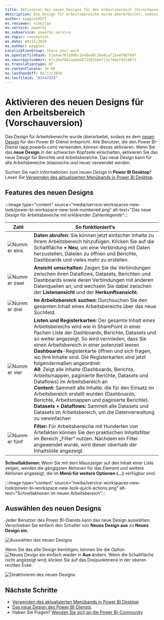 ```yaml
---
title: Aktivieren des neuen Designs für den Arbeitsbereich (Vorschauversion)
description: Das Design für Arbeitsbereiche wurde überarbeitet, sodass es dem neuen Design für den Power BI-Dienst entspricht.
author: maggiesMSFT
ms.reviewer: nikhilga
ms.service: powerbi
ms.subservice: powerbi-service
ms.topic: conceptual
ms.date: 04/15/2020
ms.author: maggies
LocalizationGroup: Share your work
ms.openlocfilehash: 53a4ae78fa996c1e48ed0c16e0caf15e4f687697
ms.sourcegitcommit: bfc2baf862aade6873501566f13c744efdd146f3
ms.translationtype: HT
ms.contentlocale: de-DE
ms.lasthandoff: 05/13/2020
ms.locfileid: "83347928"
---
```

# <a name="opt-in-to-the-workspace-new-look-preview"></a>Aktivieren des neuen Designs für den Arbeitsbereich (Vorschauversion)

Das Design für Arbeitsbereiche wurde überarbeitet, sodass es dem [neuen Design](../consumer/service-new-look.md) für den Power BI-Dienst entspricht. Alle Benutzer, die den Power BI-Dienst (app.powerbi.com) verwenden, können dieses aktivieren. Wenn Sie das **neue Design** in der schwarzen Kopfzeile einschalten, aktivieren Sie das neue Design für Berichte und Arbeitsbereiche. Das neue Design kann für alle Arbeitsbereiche (klassische und neue) verwendet werden.

Suchen Sie nach Informationen zum neuen Design in **Power BI Desktop**? Lesen Sie [Verwenden des aktualisierten Menübands in Power BI Desktop](../create-reports/desktop-ribbon.md).

## <a name="features-of-the-new-look"></a>Features des neuen Designs

:::image type="content" source="media/service-workspaces-new-look/power-bi-workspace-new-look-numbered.png" alt-text="Das neue Design für Arbeitsbereiche mit erklärender Zahlenlegende":::

|Zahl  |So funktioniert‘s |
|---------|---------|
|  ![Nummer eins](media/service-workspaces-new-look/circle-one.png)  | **Daten abrufen:** Sie können jetzt einfacher Inhalte zu Ihrem Arbeitsbereich hinzufügen. Klicken Sie auf die Schaltfläche **+ Neu**, um eine Verbindung mit Daten herzustellen, Dateien zu öffnen und Berichte, Dashboards und vieles mehr zu erstellen.  |
| ![Nummer zwei](media/service-workspaces-new-look/circle-two.png)  | **Ansicht umschalten:** Zeigen Sie die Verbindungen zwischen ihren Dataflows, Datasets, Berichten und Dashboards sowie deren Verbindungen mit anderen Datenquellen an, und wechseln Sie dabei zwischen der **Listenansicht** und der **Herkunftsansicht**. |
| ![Nummer drei](media/service-workspaces-new-look/circle-three.png) | **Im Arbeitsbereich suchen:** Durchsuchen Sie den gesamten Inhalt eines Arbeitsbereichs über das neue Suchfeld.  |
| ![Nummer vier](media/service-workspaces-new-look/circle-four.png)  | **Listen und Registerkarten:** Der gesamte Inhalt eines Arbeitsbereichs wird wie in SharePoint in einer flachen Liste der Dashboards, Berichte, Datasets und so weiter angezeigt. So wird vermieden, dass Sie einen Arbeitsbereich in einer potenziell leeren **Dashboards**-Registerkarte öffnen und sich fragen, wo Ihre Inhalte sind. Die Registerkarten sind jetzt folgendermaßen angeordnet: <br>**All**: Zeigt alle Inhalte (Dashboards, Berichte, Arbeitsmappen, paginierte Berichte, Datasets und Dataflows) im Arbeitsbereich an <br>**Content:** Sammelt alle Inhalte, die für den Einsatz im Arbeitsbereich erstellt wurden (Dashboards, Berichte, Arbeitsmappen und paginierte Berichte). <br>**Datasets + Dataflows:** Sammelt alle Datasets und Datasets im Arbeitsbereich, um die Datenverwaltung zu vereinfachen |
| ![Nummer fünf](media/service-workspaces-new-look/circle-five.png) | **Filter:** Für Arbeitsbereiche mit Hunderten von Artefakten können Sie den praktischen Inhaltsfilter im Bereich „Filter“ nutzen. Nachdem ein Filter angewendet wurde, wird dieser oberhalb der Inhaltsliste angezeigt. |

**Schnellaktionen:** Wenn Sie mit dem Mauszeiger auf den Inhalt einer Liste zeigen, werden die gängigsten Aktionen für das Element und weitere Aktionen angezeigt, die im **Menü für weitere Optionen (...)** verfügbar sind.

:::image type="content" source="media/service-workspaces-new-look/power-bi-workspace-new-look-quick-actions.png" alt-text="Schnellaktionen im neuen Arbeitsbereich":::

## <a name="opt-in-to-the-new-look"></a>Auswählen des neuen Designs

Jeder Benutzer des Power BI-Diensts kann das neue Design auswählen. Verschieben Sie einfach den Schalter von **Neues Design aus** zu **Neues Design ein**.

![Auswählen des neuen Designs](media/service-workspaces-new-look/power-bi-new-look-off.png)

Wenn Sie das alte Design benötigen, können Sie die Option ![Neues Design ein](media/service-workspaces-new-look/power-bi-new-look-toggle-on.png) einfach wieder in **Aus** ändern. Wenn die Schaltfläche nicht angezeigt wird, klicken Sie auf das Dreipunktmenü in der oberen rechten Ecke.

![Deaktivieren des neuen Designs](media/service-workspaces-new-look/power-bi-new-look-on.png)

## <a name="next-steps"></a>Nächste Schritte

- [Verwenden des aktualisierten Menübands in Power BI Desktop](../create-reports/desktop-ribbon.md)
- [Das neue Design des Power BI-Diensts](../consumer/service-new-look.md)
- Haben Sie Fragen? [Wenden Sie sich an die Power BI-Community](https://community.powerbi.com/)
